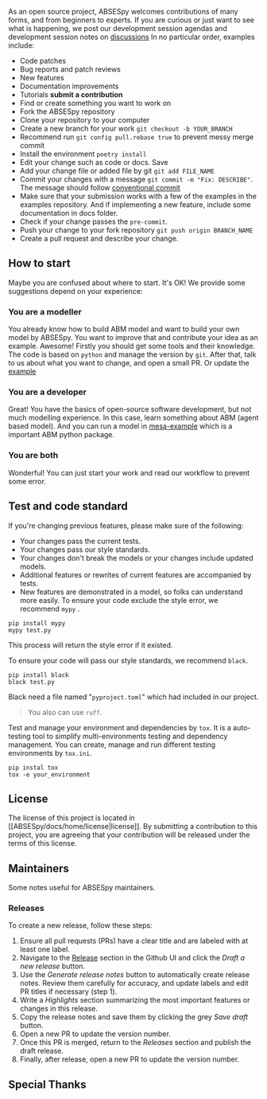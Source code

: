 
As an open source project, ABSESpy welcomes contributions of many forms, and from beginners to experts. If you are curious or just want to see what is happening, we post our development session agendas and development session notes on [discussions](https://github.com/SongshGeoLab/ABSESpy/discussions)
In no particular order, examples include:
- Code patches
- Bug reports and patch reviews
- New features
- Documentation improvements
- Tutorials
**submit a contribution**
- Find or create something you want to work on
- Fork the ABSESpy repository
- Clone your repository to your computer
- Create a new branch for your work `git checkout -b YOUR_BRANCH`
- Recommend run `git config pull.rebase true` to prevent messy merge commit
- Install the environment `poetry install`
- Edit your change such as code or docs. Save
- Add your change file or added file by git `git add FILE_NAME`
- Commit your changes with a message `git commit -m "Fix: DESCRIBE"`. The message should follow [conventional commit](https://www.conventionalcommits.org/en/v1.0.0/)
- Make sure that your submission works with a few of the examples in the examples repository. And if implementing a new feature, include some documentation in docs folder.
- Check if your change passes the `pre-commit`.
- Push your change to your fork repository `git push origin BRANCH_NAME`
- Create a pull request and describe your change.
## How to start
Maybe you are confused about where to start. It's OK! We provide some suggestions depend on your experience:
### You are a modeller
You already know how to build ABM model and want to build your own model by ABSESpy. You want to improve that and contribute your idea as an example. Awesome!
Firstly you should get some tools and their knowledge. The code is based on `python` and manage the version by `git`.
After that, talk to us about what you want to change, and open a small PR. Or update the [example](https://github.com/SongshGeoLab/ABSESpy/tree/master/examples)
### You are a developer
Great! You have the basics of open-source software development, but not much modelling experience.
In this case, learn something about ABM (agent based model). And you can run a model in [mesa-example](https://mesa.readthedocs.io/latest/tutorials/visualization_tutorial.html) which is a important ABM python package.
### You are both
Wonderful! You can just start your work and read our workflow to prevent some error.
## Test and code standard
If you're changing previous features, please make sure of the following:

- Your changes pass the current tests.
- Your changes pass our style standards.
- Your changes don't break the models or your changes include updated models.
- Additional features or rewrites of current features are accompanied by tests.
- New features are demonstrated in a model, so folks can understand more easily.
To ensure your code exclude the style error, we recommend `mypy` .
```shell
pip install mypy
mypy test.py
```
This process will return the style error if it existed.

To ensure your code will pass our style standards, we recommend `black`.
```shell
pip install black
black test.py
```
Black need a file named "`pyproject.toml`" which had included in our project.
>You also can use `ruff`.

Test and manage your environment and dependencies by `tox`. It is a auto-testing tool to simplify multi-environments testing and dependency management. You can create, manage and run different testing environments by `tox.ini`.

```shell
pip instal tox
tox -e your_environment
```

## License
The license of this project is located in [[ABSESpy/docs/home/license|license]]. By submitting a contribution to this project, you are agreeing that your contribution will be released under the terms of this license.

## Maintainers
Some notes useful for ABSESpy maintainers.

### Releases
To create a new release, follow these steps:
1. Ensure all pull requests (PRs) have a clear title and are labeled with at least one label.
2. Navigate to the [Release](https://github.com/SongshGeoLab/ABSESpy/releases) section in the Github UI and click the *Draft a new release* button.
3. Use the _Generate release notes_ button to automatically create release notes. Review them carefully for accuracy, and update labels and edit PR titles if necessary (step 1).
4. Write a _Highlights_ section summarizing the most important features or changes in this release.
5. Copy the release notes and save them by clicking the grey _Save draft_ button.
6. Open a new PR to update the version number.
7. Once this PR is merged, return to the _Releases_ section and publish the draft release.
8. Finally, after release, open a new PR to update the version number.

## Special Thanks
[clone your repository]: https://help.github.com/articles/cloning-a-repository/
[create a pull request]: https://help.github.com/articles/creating-a-pull-request/
[license]: https://github.com/projectmesa/mesa/blob/main/LICENSE
[pre-commit]: https://github.com/pre-commit/pre-commit